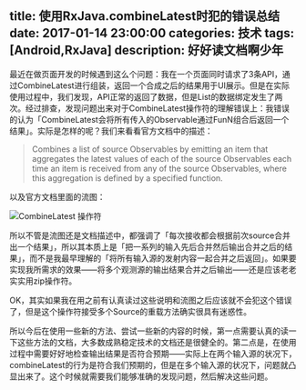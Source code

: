 title: 使用RxJava.combineLatest时犯的错误总结
date: 2017-01-14 23:00:00
categories: 技术
tags: [Android,RxJava]
description: 好好读文档啊少年
---

最近在做页面开发的时候遇到这么个问题：我在一个页面同时请求了3条API，通过CombineLatest进行组装，返回一个合成之后的结果用于UI展示。但是在实际使用过程中，我们发现，API正常的返回了数据，但是List的数据绑定发生了两次。经过排查，发现问题出来对于CombineLatest操作符的理解错误上：我错误的认为「CombineLatest会将所有传入的Observable通过FunN组合后返回一个结果」。实际是怎样的呢？我们来看看官方文档中的描述：

> Combines a list of source Observables by emitting an item that aggregates the latest values of each of the source Observables each time an item is received from any of the source Observables, where this aggregation is defined by a specified function.

以及官方文档里面的流图：

![](http://ojanerta1.bkt.clouddn.com/2017-01-14-%E5%B1%8F%E5%B9%95%E5%BF%AB%E7%85%A7%202017-01-15%2000.15.53.png "CombineLatest 操作符")

所以不管是流图还是文档描述中，都强调了「每次接收都会根据前次source合并出一个结果」，所以其本质上是「把一系列的输入先后合并然后输出合并之后的结果」，而不是我最早理解的「将所有输入源的发射内容一起合并之后返回」。如果要实现我所需求的效果——将多个观测源的输出结果合并之后输出——还是应该老老实实用zip操作符。

OK，其实如果我在用之前有认真读过这些说明和流图之后应该就不会犯这个错误了，但是这个操作符接受多个Source的重载方法确实很具有迷惑性。

所以今后在使用一些新的方法、尝试一些新的内容的时候，第一点需要认真的读一下这些方法的文档，大多数成熟稳定技术的文档还是很健全的。第二点是，在使用过程中需要好好地检查输出结果是否符合预期——实际上在两个输入源的状况下，combineLatest的行为是符合我们预期的，但是在多个输入源的状况下，问题就凸显出来了。这个时候就需要我们能够准确的发现问题，然后解决这些问题。